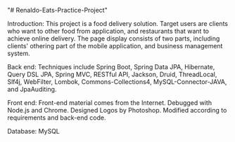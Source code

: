 "# Renaldo-Eats-Practice-Project" 

Introduction: This project is a food delivery solution. Target users are clients who want to other food from application, and restaurants that want to achieve online delivery. The page display consists of two parts, including clients' othering part of the mobile application, and business management system.

Back end: Techniques include Spring Boot, Spring Data JPA, Hibernate, Query DSL JPA, Spring MVC, RESTful API, Jackson, Druid, ThreadLocal, Slf4j, WebFilter, Lombok, Commons-Collections4, MySQL-Connector-JAVA, and JpaAuditing.

Front end: Front-end material comes from the Internet. Debugged with Node.js and Chrome. Designed Logos by Photoshop. Modified according to requirements and back-end code.

Database: MySQL
